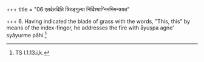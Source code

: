 +++
title = "06 एतदेतदिति त्रिरङ्गुल्या निर्दिश्याग्निमभिमन्त्रयत"

+++
6. Having indicated the blade of grass with the words, "This, this” by means of the index-finger, he addresses the fire with āyuṣpa agne' syāyurme pāhi.[^1]  

[^1]: TS I.1.13.i,k.  
